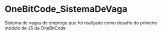 # OneBitCode_SistemaDeVaga
 Sistema de vagas de emprego que foi realizado como desafio do primeiro módulo de JS da OneBitCode
